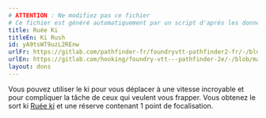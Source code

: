 ```yaml
---
# ATTENTION : Ne modifiez pas ce fichier
# Ce fichier est généré automatiquement par un script d'après les données du module Foundry VTT officiel et de sa traduction
title: Ruée Ki
titleEn: Ki Rush
id: yA9tsWT9uzL2REnw
urlFr: https://gitlab.com/pathfinder-fr/foundryvtt-pathfinder2-fr/-/blob/master/data/feats/yA9tsWT9uzL2REnw.htm
urlEn: https://gitlab.com/hooking/foundry-vtt---pathfinder-2e/-/blob/master/packs/data/feats.db/ki-rush.json
layout: dons
---
```

Vous pouvez utiliser le ki pour vous déplacer à une vitesse incroyable et pour compliquer la tâche de ceux qui veulent vous frapper. Vous obtenez le sort ki [Ruée ki](../sorts/ruée-ki.md) et une réserve contenant 1 point de focalisation.
